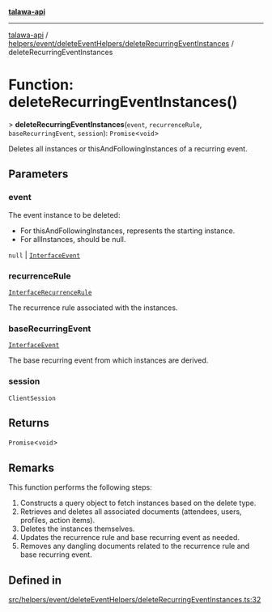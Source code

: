 [**talawa-api**](../../../../../README.md)

***

[talawa-api](../../../../../modules.md) / [helpers/event/deleteEventHelpers/deleteRecurringEventInstances](../README.md) / deleteRecurringEventInstances

# Function: deleteRecurringEventInstances()

\> **deleteRecurringEventInstances**(`event`, `recurrenceRule`, `baseRecurringEvent`, `session`): `Promise`\<`void`\>

Deletes all instances or thisAndFollowingInstances of a recurring event.

## Parameters

### event

The event instance to be deleted:
  - For thisAndFollowingInstances, represents the starting instance.
  - For allInstances, should be null.

`null` | [`InterfaceEvent`](../../../../../models/Event/interfaces/InterfaceEvent.md)

### recurrenceRule

[`InterfaceRecurrenceRule`](../../../../../models/RecurrenceRule/interfaces/InterfaceRecurrenceRule.md)

The recurrence rule associated with the instances.

### baseRecurringEvent

[`InterfaceEvent`](../../../../../models/Event/interfaces/InterfaceEvent.md)

The base recurring event from which instances are derived.

### session

`ClientSession`

## Returns

`Promise`\<`void`\>

## Remarks

This function performs the following steps:
1. Constructs a query object to fetch instances based on the delete type.
2. Retrieves and deletes all associated documents (attendees, users, profiles, action items).
3. Deletes the instances themselves.
4. Updates the recurrence rule and base recurring event as needed.
5. Removes any dangling documents related to the recurrence rule and base recurring event.

## Defined in

[src/helpers/event/deleteEventHelpers/deleteRecurringEventInstances.ts:32](https://github.com/PalisadoesFoundation/talawa-api/blob/039b0f127fb8caa46d57186ab4b3bb27fe150903/src/helpers/event/deleteEventHelpers/deleteRecurringEventInstances.ts#L32)
